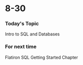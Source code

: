 # 8-30

### Today's Topic

Intro to SQL and Databases

### For next time

Flatiron SQL Getting Started Chapter
